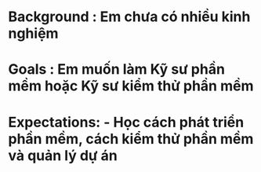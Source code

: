# Background : Em chưa có nhiều kinh nghiệm

# Goals : Em muốn làm Kỹ sư phần mềm hoặc Kỹ sư kiểm thử phần mềm

# Expectations: - Học cách phát triển phần mềm, cách kiểm thử phần mềm và quản lý dự án



 